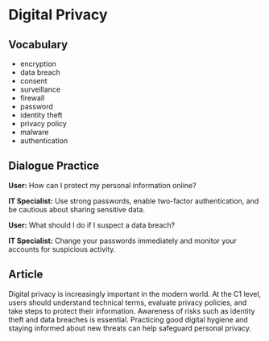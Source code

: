 # Digital Privacy

## Vocabulary
- encryption
- data breach
- consent
- surveillance
- firewall
- password
- identity theft
- privacy policy
- malware
- authentication

## Dialogue Practice
**User:** How can I protect my personal information online?

**IT Specialist:** Use strong passwords, enable two-factor authentication, and be cautious about sharing sensitive data.

**User:** What should I do if I suspect a data breach?

**IT Specialist:** Change your passwords immediately and monitor your accounts for suspicious activity.

## Article
Digital privacy is increasingly important in the modern world. At the C1 level, users should understand technical terms, evaluate privacy policies, and take steps to protect their information. Awareness of risks such as identity theft and data breaches is essential. Practicing good digital hygiene and staying informed about new threats can help safeguard personal privacy.